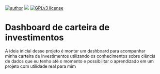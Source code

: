 [![author](https://img.shields.io/badge/author-AlexJunior-yellow.svg)](https://www.linkedin.com/in/alex-sandro-momi-junior-382bb8157/) [![](https://img.shields.io/badge/python-3.7+-yellow.svg)](https://www.python.org/downloads/release/python-365/) [![GPLv3 license](https://img.shields.io/badge/License-GPLv3-yellow.svg)](http://perso.crans.org/besson/LICENSE.html)

# Dashboard de carteira de investimentos

A ideia inicial desse projeto é montar um dashboard para acompanhar minha carteira de investimentos utilizando os conhecimentos sobre ciência de dados que eu tenho até o momento e possibilitar o aprendizado em um projeto com utilidade real para mim
